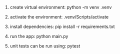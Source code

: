 1. create virtual environment:
python -m venv .venv

2. activate the environment:
.venv/Scripts/activate

3. install dependencies:
pip install -r requirements.txt

4. run the app:
python main.py

5. unit tests can be run using:
pytest